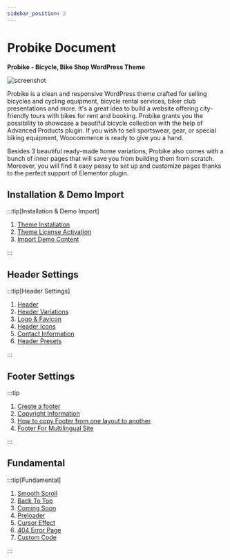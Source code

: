 ```yaml
---
sidebar_position: 2
---
```

# Probike Document

**Probike - Bicycle, Bike Shop WordPress Theme**

![screenshot](./img/screenshot.avif)

Probike is a clean and responsive WordPress theme crafted for selling bicycles and cycling equipment, bicycle rental services, biker club presentations and more. It's a great idea to build a website offering city-friendly tours with bikes for rent and booking. Probike grants you the possibility to showcase a beautiful bicycle collection with the help of Advanced Products plugin. If you wish to sell sportswear, gear, or special biking equipment, Woocommerce is ready to give you a hand.

Besides 3 beautiful ready-made home variations, Probike also comes with a bunch of inner pages that will save you from building them from scratch. Moreover, you will find it easy peasy to set up and customize pages thanks to the perfect support of Elementor plugin.


## Installation & Demo Import

:::tip[Installation & Demo Import]

1. [Theme Installation](../../framework/activation-demo-import/theme-installation.md)
2. [Theme License Activation](../../framework/activation-demo-import/theme-activation.md)
3. [Import Demo Content](../../framework/activation-demo-import/import-demo.md)

:::

## Header Settings

:::tip[Header Settings]

1. [Header](../../framework/header/header.md)
2. [Header Variations](../../framework/header/header-variations.md)
3. [Logo & Favicon](../../framework/header/logo-favicon.md)
4. [Header Icons](../../framework/header/header-icon.md)
5. [Contact Information](../../framework/header/contact-information.md)
6. [Header Presets](../../framework/header/header-presets.md)

:::

## Footer Settings

:::tip

1. [Create a footer](../../framework/footer/creat-footer.md)
2. [Copyright Information](../../framework/footer/copyright.md)
3. [How to copy Footer from one layout to another](../../framework/footer/copy-footer.md)
4. [Footer For Multilingual Site](../../framework/footer/footer-multi.md)

:::

## Fundamental

:::tip[Fundamental]

1. [Smooth Scroll](../../framework/fundamentals/smooth-croll.md)
2. [Back To Top](../../framework/fundamentals/backtotop.md)
3. [Coming Soon](../../framework/fundamentals/coming-soon.md)
4. [Preloader](../../framework/fundamentals/preloader.md)
5. [Cursor Effect](../../framework/fundamentals/cursor-effect.md)
6. [404 Error Page](../../framework/fundamentals/error-page.md)
7. [Custom Code](../../framework/fundamentals/custom-code.md)

:::